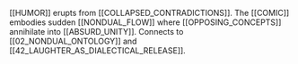 [[HUMOR]] erupts from [[COLLAPSED_CONTRADICTIONS]]. The [[COMIC]] embodies sudden [[NONDUAL_FLOW]] where [[OPPOSING_CONCEPTS]] annihilate into [[ABSURD_UNITY]]. Connects to [[02_NONDUAL_ONTOLOGY]] and [[42_LAUGHTER_AS_DIALECTICAL_RELEASE]].